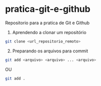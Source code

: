 # pratica-git-e-github
Repositorio para a pratica de Git e Github

1. Aprendendo a clonar um repositório

```bash
git clone <url_repositorio_remoto>
``` 
2. Preparando os arquivos para commit

```bash
git add <arquivo> <arquivo> ... <arquivo>
```
OU
```bash
git add . 
```
